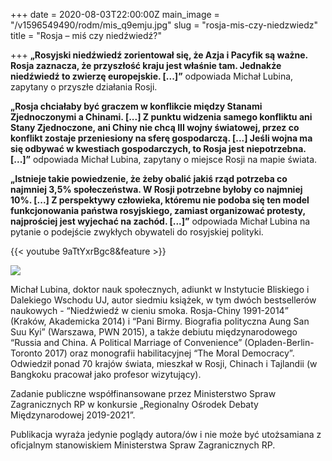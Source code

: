 +++
date = 2020-08-03T22:00:00Z
main_image = "/v1596549490/rodm/mis_q9emju.jpg"
slug = "rosja-mis-czy-niedzwiedz"
title = "Rosja – miś czy niedźwiedź?"

+++
**„Rosyjski niedźwiedź zorientował się, że Azja i Pacyfik są ważne. Rosja zaznacza, że przyszłość kraju jest właśnie tam. Jednakże niedźwiedź to zwierzę europejskie. \[...\]”** odpowiada Michał Lubina, zapytany o przyszłe działania Rosji.

**„Rosja chciałaby być graczem w konflikcie między Stanami Zjednoczonymi a Chinami. \[...\] Z punktu widzenia samego konfliktu ani Stany Zjednoczone, ani Chiny nie chcą III wojny światowej, przez co konflikt zostaje przeniesiony na sferę gospodarczą. \[...\] Jeśli wojna ma się odbywać w kwestiach gospodarczych, to Rosja jest niepotrzebna. \[...\]”** odpowiada Michał Lubina, zapytany o miejsce Rosji na mapie świata.

**„Istnieje takie powiedzenie, że żeby obalić jakiś rząd potrzeba co najmniej 3,5% społeczeństwa. W Rosji potrzebne byłoby co najmniej 10%. \[...\] Z perspektywy człowieka, któremu nie podoba się ten model funkcjonowania państwa rosyjskiego, zamiast organizować protesty, najprościej jest wyjechać na zachód. \[...\]”** odpowiada Michał Lubina na pytanie o podejście zwykłych obywateli do rosyjskiej polityki.

{{< youtube 9aTtYxrBgc8&feature >}}

![](https://res.cloudinary.com/inspro/image/upload/v1589991167/rodm/Michal-Lubina_wesoiv.jpg)

Michał Lubina, doktor nauk społecznych, adiunkt w Instytucie Bliskiego i Dalekiego Wschodu UJ, autor siedmiu książek, w tym dwóch bestsellerów naukowych - “Niedźwiedź w cieniu smoka. Rosja-Chiny 1991-2014” (Kraków, Akademicka 2014) i “Pani Birmy. Biografia polityczna Aung San Suu Kyi” (Warszawa, PWN 2015), a także debiutu międzynarodowego “Russia and China. A Political Marriage of Convenience” (Opladen-Berlin-Toronto 2017) oraz monografii habilitacyjnej “The Moral Democracy”. Odwiedził ponad 70 krajów świata, mieszkał w Rosji, Chinach i Tajlandii (w Bangkoku pracował jako profesor wizytujący).

Zadanie publiczne współfinansowane przez Ministerstwo Spraw Zagranicznych RP w konkursie „Regionalny Ośrodek Debaty Międzynarodowej 2019-2021”.

Publikacja wyraża jedynie poglądy autora/ów i nie może być utożsamiana z oficjalnym stanowiskiem Ministerstwa Spraw Zagranicznych RP.